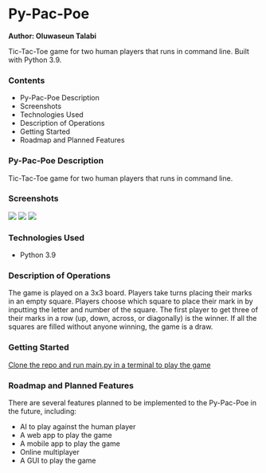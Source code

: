 # Py-Pac-Poe
**Author: Oluwaseun Talabi**

Tic-Tac-Toe game for two human players that runs in command line.
Built with Python 3.9.

### Contents

- Py-Pac-Poe Description
- Screenshots
- Technologies Used
- Description of Operations 
- Getting Started
- Roadmap and Planned Features


### Py-Pac-Poe Description
Tic-Tac-Toe game for two human players that runs in command line. 

### Screenshots
<img src="https://hedonic.life/wp-content/uploads/2022/08/002.png" />
<img src="https://hedonic.life/wp-content/uploads/2022/08/001.png" />
<img src="https://hedonic.life/wp-content/uploads/2022/08/003.png" />


### Technologies Used
- Python 3.9


### Description of Operations

The game is played on a 3x3 board. Players take turns placing their marks in an empty square. 
Players choose which square to place their mark in by inputting the letter and number of the square.
The first player to get three of their marks in a row (up, down, across, or diagonally) is the winner.
If all the squares are filled without anyone winning, the game is a draw.


### Getting Started
[Clone the repo and run main.py in a terminal to play the game](https://github.com/owendx/py-pac-poe.git)


### Roadmap and Planned Features
There are several features planned to be implemented to the Py-Pac-Poe in the future, including:

* AI to play against the human player
* A web app to play the game
* A mobile app to play the game
* Online multiplayer
* A GUI to play the game


